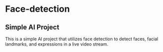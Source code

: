# Face-detection
## Simple AI Project

This is a simple AI project that utilizes face detection to detect faces, facial landmarks, and expressions in a live video stream.
